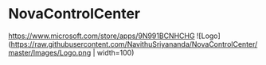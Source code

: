 # NovaControlCenter
https://www.microsoft.com/store/apps/9N991BCNHCHG
 ![Logo](https://raw.githubusercontent.com/NavithuSriyananda/NovaControlCenter/master/Images/Logo.png | width=100)
